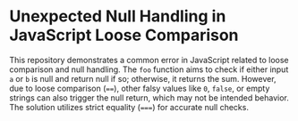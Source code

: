 # Unexpected Null Handling in JavaScript Loose Comparison

This repository demonstrates a common error in JavaScript related to loose comparison and null handling. The `foo` function aims to check if either input `a` or `b` is null and return null if so; otherwise, it returns the sum. However, due to loose comparison (`==`), other falsy values like `0`, `false`, or empty strings can also trigger the null return, which may not be intended behavior.  The solution utilizes strict equality (`===`) for accurate null checks. 